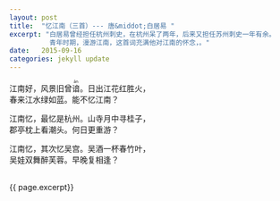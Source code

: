 ```yaml
---
layout: post
title:  "忆江南（三首）--- 唐&middot;白居易 "
excerpt: "白居易曾经担任杭州刺史，在杭州呆了两年，后来又担任苏州刺史一年有余。
          青年时期，漫游江南，这首词充满他对江南的怀念，。" 
date:   2015-09-16
categories: jekyll update
--- 
```

江南好，风景旧曾<ruby>谙<rt>ān</rt></ruby>。日出江花红胜火，    
春来江水绿如蓝。能不忆江南？    
  
  江南忆，最忆是杭州。山寺月中寻桂子，    
郡亭枕上看潮头。何日更重游？    
  
  江南忆，其次忆吴宫。吴酒一杯春竹叶，    
吴娃双舞醉芙蓉。早晚复相逢？
 
 
 
<br> 
<section class="psize">
{{ page.excerpt}}   
</section>